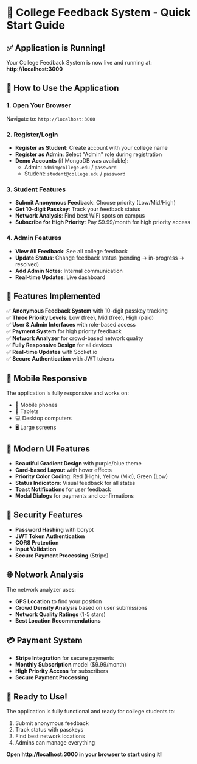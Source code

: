 # 🚀 College Feedback System - Quick Start Guide

## ✅ Application is Running!

Your College Feedback System is now live and running at:
**http://localhost:3000**

## 🎯 How to Use the Application

### 1. **Open Your Browser**
Navigate to: `http://localhost:3000`

### 2. **Register/Login**
- **Register as Student**: Create account with your college name
- **Register as Admin**: Select "Admin" role during registration
- **Demo Accounts** (if MongoDB was available):
  - Admin: `admin@college.edu` / `password`
  - Student: `student@college.edu` / `password`

### 3. **Student Features**
- **Submit Anonymous Feedback**: Choose priority (Low/Mid/High)
- **Get 10-digit Passkey**: Track your feedback status
- **Network Analysis**: Find best WiFi spots on campus
- **Subscribe for High Priority**: Pay $9.99/month for high priority access

### 4. **Admin Features**
- **View All Feedback**: See all college feedback
- **Update Status**: Change feedback status (pending → in-progress → resolved)
- **Add Admin Notes**: Internal communication
- **Real-time Updates**: Live dashboard

## 🔧 Features Implemented

✅ **Anonymous Feedback System** with 10-digit passkey tracking  
✅ **Three Priority Levels**: Low (free), Mid (free), High (paid)  
✅ **User & Admin Interfaces** with role-based access  
✅ **Payment System** for high priority feedback  
✅ **Network Analyzer** for crowd-based network quality  
✅ **Fully Responsive Design** for all devices  
✅ **Real-time Updates** with Socket.io  
✅ **Secure Authentication** with JWT tokens  

## 📱 Mobile Responsive

The application is fully responsive and works on:
- 📱 Mobile phones
- 📱 Tablets  
- 💻 Desktop computers
- 🖥️ Large screens

## 🎨 Modern UI Features

- **Beautiful Gradient Design** with purple/blue theme
- **Card-based Layout** with hover effects
- **Priority Color Coding**: Red (High), Yellow (Mid), Green (Low)
- **Status Indicators**: Visual feedback for all states
- **Toast Notifications** for user feedback
- **Modal Dialogs** for payments and confirmations

## 🔐 Security Features

- **Password Hashing** with bcrypt
- **JWT Token Authentication**
- **CORS Protection**
- **Input Validation**
- **Secure Payment Processing** (Stripe)

## 🌐 Network Analysis

The network analyzer uses:
- **GPS Location** to find your position
- **Crowd Density Analysis** based on user submissions
- **Network Quality Ratings** (1-5 stars)
- **Best Location Recommendations**

## 💳 Payment System

- **Stripe Integration** for secure payments
- **Monthly Subscription** model ($9.99/month)
- **High Priority Access** for subscribers
- **Secure Payment Processing**

## 🎯 Ready to Use!

The application is fully functional and ready for college students to:
1. Submit anonymous feedback
2. Track status with passkeys
3. Find best network locations
4. Admins can manage everything

**Open http://localhost:3000 in your browser to start using it!**

